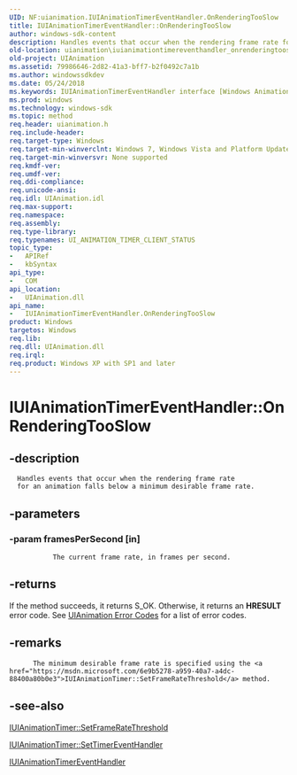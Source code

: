 ```yaml
---
UID: NF:uianimation.IUIAnimationTimerEventHandler.OnRenderingTooSlow
title: IUIAnimationTimerEventHandler::OnRenderingTooSlow
author: windows-sdk-content
description: Handles events that occur when the rendering frame rate for an animation falls below a minimum desirable frame rate.
old-location: uianimation\iuianimationtimereventhandler_onrenderingtooslow.htm
old-project: UIAnimation
ms.assetid: 79986646-2d82-41a3-bff7-b2f0492c7a1b
ms.author: windowssdkdev
ms.date: 05/24/2018
ms.keywords: IUIAnimationTimerEventHandler interface [Windows Animation],OnRenderingTooSlow method, IUIAnimationTimerEventHandler.OnRenderingTooSlow, IUIAnimationTimerEventHandler::OnRenderingTooSlow, OnRenderingTooSlow, OnRenderingTooSlow method [Windows Animation], OnRenderingTooSlow method [Windows Animation],IUIAnimationTimerEventHandler interface, uianimation.iuianimationtimereventhandler_onrenderingtooslow, uianimation/IUIAnimationTimerEventHandler::OnRenderingTooSlow
ms.prod: windows
ms.technology: windows-sdk
ms.topic: method
req.header: uianimation.h
req.include-header: 
req.target-type: Windows
req.target-min-winverclnt: Windows 7, Windows Vista and Platform Update for Windows Vista [desktop apps | UWP apps]
req.target-min-winversvr: None supported
req.kmdf-ver: 
req.umdf-ver: 
req.ddi-compliance: 
req.unicode-ansi: 
req.idl: UIAnimation.idl
req.max-support: 
req.namespace: 
req.assembly: 
req.type-library: 
req.typenames: UI_ANIMATION_TIMER_CLIENT_STATUS
topic_type:
-	APIRef
-	kbSyntax
api_type:
-	COM
api_location:
-	UIAnimation.dll
api_name:
-	IUIAnimationTimerEventHandler.OnRenderingTooSlow
product: Windows
targetos: Windows
req.lib: 
req.dll: UIAnimation.dll
req.irql: 
req.product: Windows XP with SP1 and later
---
```


# IUIAnimationTimerEventHandler::OnRenderingTooSlow


## -description



      Handles events that occur when the rendering frame rate 
      for an animation falls below a minimum desirable frame rate.
   


## -parameters




### -param framesPerSecond [in]


               The current frame rate, in frames per second.


## -returns



If the method succeeds, it returns S_OK. Otherwise, it returns an <b>HRESULT</b> error code. See <a href="https://msdn.microsoft.com/38f15d61-d415-4c7d-b454-5144fc7c9b1e">UIAnimation Error Codes</a> for a list of error codes.




## -remarks




          The minimum desirable frame rate is specified using the <a href="https://msdn.microsoft.com/6e9b5278-a959-40a7-a4dc-88400a80b0e3">IUIAnimationTimer::SetFrameRateThreshold</a> method.




## -see-also




<a href="https://msdn.microsoft.com/6e9b5278-a959-40a7-a4dc-88400a80b0e3">IUIAnimationTimer::SetFrameRateThreshold</a>



<a href="https://msdn.microsoft.com/ff1bae45-2199-4340-a27b-19865d2877f9">
      IUIAnimationTimer::SetTimerEventHandler</a>



<a href="https://msdn.microsoft.com/7d5c459e-e1f2-470b-8568-e6847acba63a">IUIAnimationTimerEventHandler</a>
 

 

